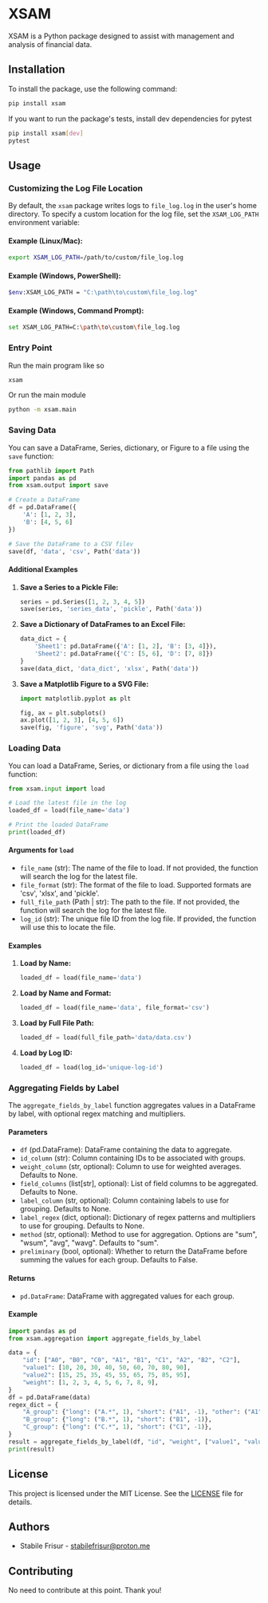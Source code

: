 # XSAM

XSAM is a Python package designed to assist with management and analysis of financial data.

## Installation

To install the package, use the following command:

```sh
pip install xsam
```

If you want to run the package's tests, install dev dependencies for pytest
```sh
pip install xsam[dev]
pytest
```

## Usage

### Customizing the Log File Location

By default, the `xsam` package writes logs to `file_log.log` in the user's home directory. To specify a custom location for the log file, set the `XSAM_LOG_PATH` environment variable:

#### Example (Linux/Mac):
```bash
export XSAM_LOG_PATH=/path/to/custom/file_log.log
```

#### Example (Windows, PowerShell):
```bash
$env:XSAM_LOG_PATH = "C:\path\to\custom\file_log.log"
```

#### Example (Windows, Command Prompt):
```bash
set XSAM_LOG_PATH=C:\path\to\custom\file_log.log
```


### Entry Point
Run the main program like so

```sh
xsam
```

Or run the main module

```sh
python -m xsam.main
```

### Saving Data
You can save a DataFrame, Series, dictionary, or Figure to a file using the `save` function:
```python
from pathlib import Path
import pandas as pd
from xsam.output import save

# Create a DataFrame
df = pd.DataFrame({
    'A': [1, 2, 3],
    'B': [4, 5, 6]
})

# Save the DataFrame to a CSV filev
save(df, 'data', 'csv', Path('data'))
```

#### Additional Examples
1. **Save a Series to a Pickle File:**
    ```python
    series = pd.Series([1, 2, 3, 4, 5])
    save(series, 'series_data', 'pickle', Path('data'))
    ```

2. **Save a Dictionary of DataFrames to an Excel File:**
    ```python
    data_dict = {
        'Sheet1': pd.DataFrame({'A': [1, 2], 'B': [3, 4]}),
        'Sheet2': pd.DataFrame({'C': [5, 6], 'D': [7, 8]})
    }
    save(data_dict, 'data_dict', 'xlsx', Path('data'))
    ```

3. **Save a Matplotlib Figure to a SVG File:**
    ```python
    import matplotlib.pyplot as plt

    fig, ax = plt.subplots()
    ax.plot([1, 2, 3], [4, 5, 6])
    save(fig, 'figure', 'svg', Path('data'))
    ```

### Loading Data
You can load a DataFrame, Series, or dictionary from a file using the `load` function:
```python
from xsam.input import load

# Load the latest file in the log
loaded_df = load(file_name='data')

# Print the loaded DataFrame
print(loaded_df)
```

#### Arguments for `load`
- `file_name` (str): The name of the file to load. If not provided, the function will search the log for the latest file.
- `file_format` (str): The format of the file to load. Supported formats are 'csv', 'xlsx', and 'pickle'.
- `full_file_path` (Path | str): The path to the file. If not provided, the function will search the log for the latest file.
- `log_id` (str): The unique file ID from the log file. If provided, the function will use this to locate the file.

#### Examples
1. **Load by Name:**
    ```python
    loaded_df = load(file_name='data')
    ```

2. **Load by Name and Format:**
    ```python
    loaded_df = load(file_name='data', file_format='csv')
    ```

3. **Load by Full File Path:**
    ```python
    loaded_df = load(full_file_path='data/data.csv')
    ```

4. **Load by Log ID:**
    ```python
    loaded_df = load(log_id='unique-log-id')
    ```

### Aggregating Fields by Label

The `aggregate_fields_by_label` function aggregates values in a DataFrame by label, with optional regex matching and multipliers.

#### Parameters

- `df` (pd.DataFrame): DataFrame containing the data to aggregate.
- `id_column` (str): Column containing IDs to be associated with groups.
- `weight_column` (str, optional): Column to use for weighted averages. Defaults to None.
- `field_columns` (list[str], optional): List of field columns to be aggregated. Defaults to None.
- `label_column` (str, optional): Column containing labels to use for grouping. Defaults to None.
- `label_regex` (dict, optional): Dictionary of regex patterns and multipliers to use for grouping. Defaults to None.
- `method` (str, optional): Method to use for aggregation. Options are "sum", "wsum", "avg", "wavg". Defaults to "sum".
- `preliminary` (bool, optional): Whether to return the DataFrame before summing the values for each group. Defaults to False.

#### Returns

- `pd.DataFrame`: DataFrame with aggregated values for each group.

#### Example

```python
import pandas as pd
from xsam.aggregation import aggregate_fields_by_label

data = {
    "id": ["A0", "B0", "C0", "A1", "B1", "C1", "A2", "B2", "C2"],
    "value1": [10, 20, 30, 40, 50, 60, 70, 80, 90],
    "value2": [15, 25, 35, 45, 55, 65, 75, 85, 95],
    "weight": [1, 2, 3, 4, 5, 6, 7, 8, 9],
}
df = pd.DataFrame(data)
regex_dict = {
    "A_group": {"long": ("A.*", 1), "short": ("A1", -1), "other": ("A1", 1)},
    "B_group": {"long": ("B.*", 1), "short": ("B1", -1)},
    "C_group": {"long": ("C.*", 1), "short": ("C1", -1)},
}
result = aggregate_fields_by_label(df, "id", "weight", ["value1", "value2"], label_regex=regex_dict, method="wavg")
print(result)
```

## License

This project is licensed under the MIT License. See the [LICENSE](LICENSE) file for details.

## Authors

- Stabile Frisur - [stabilefrisur@proton.me](mailto:stabilefrisur@proton.me)

## Contributing

No need to contribute at this point. Thank you!
